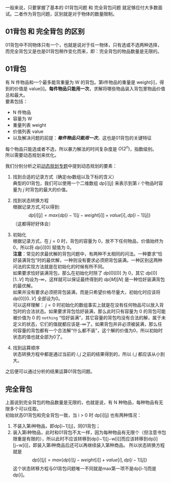 一般来说，只要掌握了基本的 01背包问题 和 完全背包问题 就足够应付大多数面试。二者作为背包问题，区别就是对于物体的数量限制。
## 01背包 和 完全背包 的区别
01背包中不同物体只有一个，也就是说对于任一物体，只有选或不选两种选择，而完全背包又是也是01背包稍作变化而来，即：完全背包的物品数量是无限的。  

## 01背包
有 N 件物品和一个最多能背重量为 W 的背包。第i件物品的重量是 weight[i]，得到的价值是 value[i]。**每件物品只能用一次**，求解将哪些物品装入背包里物品价值总和最大。  
要素包括：  
* N 件物品  
* 容量为 W  
* 重量列表 weight
* 价值列表 value
* 以及解决问题的前提：***每件物品只能用一次***，这也是01背包的关键特征  

每个物品只能选或者不选，所以暴力解法的时间复杂度是 $O(2^n)$，指数级别。  
所以需要动态规划来优化。  

我们分别分析之前[动态规划专题](https://www.foril.space/article/21)中提到动态规划的要素：
1. 找到合适的记录方式（确定dp数组以及下标的含义）  
   典型的01背包，我们可以使用一个二维数组 $dp[i][j]$ 来表示到第 $i$ 个物品时容量为 $j$ 时背包的最大的价值。

2. 找到状态转换方程  
   根据记录方式,可以得到:  
   $$
    dp[i][j] = max\{dp[i-1][j-weight[i]]+value[i], dp[i-1][j]\}
   $$
   （这都得好好体会）
3. 初始化  
   根据记录方式，在 $j=0$ 时，背包的容量为 0，放不下任何物品，价值始终为 0，所以将 $dp[i][0]$ 赋值为 0。  
   **注意**：常见的求最优解的背包问题中，有两种不太相同的问法。一种要求“恰好装满背包”时的最优解，一种则没有要求必须把背包装满。一种区别这两种问法的实现方法就是在初始化的时候有所不同。  
   如果要求恰好装满背包，那么在初始化时除了 $dp[0][0]$ 为 0，其它 $dp[0][1..V]$ 均设为-∞，这样就可以保证最终得到的 $dp[M][N]$ 是一种恰好装满背包的最优解。  
   如果并没有要求必须把背包装满，而是只希望价格尽量大，初始化时应该将 $dp[0][0..V]$ 全部设为0。  
   可以这样理解： $j=0$ 时初始化的数组事实上就是在没有任何物品可以放入背包时的合法状态。如果要求背包恰好装满，那么此时只有容量为 0 的背包可能被价值为 0 的 `nothing` “恰好装满”，其它容量的背包均没有合法的解，属于未定义的状态，它们的值就都应该是-∞了。如果背包并非必须被装满，那么任何容量的背包都有一个合法解“什么都不装”，这个解的价值为0，所以初始时状态的值也就全部为0了。

4. 找到运算顺序  
   状态转换方程中都是通过当前的 $i,j$ 之前的结果得到的，所以 $i,j$ 都应该从小到大。

之后便可以通过分析的结果运算01背包问题。  


## 完全背包
上面说到完全背包的物品数量是无限的，也就是说，有 N 种物品，每种物品有无限多个可以任取。  
初始状态01背包和完全背包一致，当 i > 0 时 dp[i][j] 也有两种情况：  
1. 不装入第i种物品，即dp[i−1][j]，同01背包；
2. 装入第i种物品，此时和01背包不太一样，因为每种物品有无限个（但注意书包限重是有限的），所以此时不应该转移到dp[i−1][j−w[i]]而应该转移到dp[i][j−w[i]]，即装入第i种商品后还可以再继续装入第种商品。
所以状态转换方程就是
$$
dp[i][j] = max\{dp[i][j-weight[i]]+value[i], dp[i-1][j]\}
$$
这个状态转移方程与01背包问题唯一不同就是max第一项不是dp[i-1]而是dp[i]。

